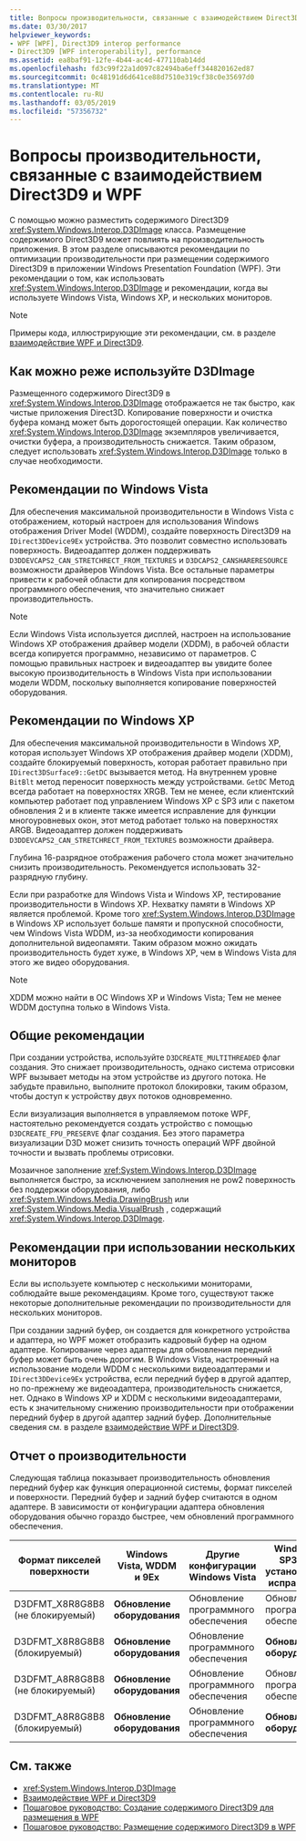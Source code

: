 ```yaml
---
title: Вопросы производительности, связанные с взаимодействием Direct3D9 и WPF
ms.date: 03/30/2017
helpviewer_keywords:
- WPF [WPF], Direct3D9 interop performance
- Direct3D9 [WPF interoperability], performance
ms.assetid: ea8baf91-12fe-4b44-ac4d-477110ab14dd
ms.openlocfilehash: fd3c99f22a1d097c82494ba6eff344820162ed87
ms.sourcegitcommit: 0c48191d6d641ce88d7510e319cf38c0e35697d0
ms.translationtype: MT
ms.contentlocale: ru-RU
ms.lasthandoff: 03/05/2019
ms.locfileid: "57356732"
---
```

# <a name="performance-considerations-for-direct3d9-and-wpf-interoperability"></a>Вопросы производительности, связанные с взаимодействием Direct3D9 и WPF
С помощью можно разместить содержимого Direct3D9 <xref:System.Windows.Interop.D3DImage> класса. Размещение содержимого Direct3D9 может повлиять на производительность приложения. В этом разделе описываются рекомендации по оптимизации производительности при размещении содержимого Direct3D9 в приложении Windows Presentation Foundation (WPF). Эти рекомендации о том, как использовать <xref:System.Windows.Interop.D3DImage> и рекомендации, когда вы используете Windows Vista, Windows XP, и нескольких мониторов.  
  
> [!NOTE]
>  Примеры кода, иллюстрирующие эти рекомендации, см. в разделе [взаимодействие WPF и Direct3D9](wpf-and-direct3d9-interoperation.md).  
  
## <a name="use-d3dimage-sparingly"></a>Как можно реже используйте D3DImage  
 Размещенного содержимого Direct3D9 в <xref:System.Windows.Interop.D3DImage> отображается не так быстро, как чистые приложения Direct3D. Копирование поверхности и очистка буфера команд может быть дорогостоящей операции. Как количество <xref:System.Windows.Interop.D3DImage> экземпляров увеличивается, очистки буфера, а производительность снижается. Таким образом, следует использовать <xref:System.Windows.Interop.D3DImage> только в случае необходимости.  
  
## <a name="best-practices-on-windows-vista"></a>Рекомендации по Windows Vista  
 Для обеспечения максимальной производительности в Windows Vista с отображением, который настроен для использования Windows отображения Driver Model (WDDM), создайте поверхность Direct3D9 на `IDirect3DDevice9Ex` устройства. Это позволит совместно использовать поверхность. Видеоадаптер должен поддерживать `D3DDEVCAPS2_CAN_STRETCHRECT_FROM_TEXTURES` и `D3DCAPS2_CANSHARERESOURCE` возможности драйверов Windows Vista. Все остальные параметры привести к рабочей области для копирования посредством программного обеспечения, что значительно снижает производительность.  
  
> [!NOTE]
>  Если Windows Vista используется дисплей, настроен на использование Windows XP отображения драйвер модели (XDDM), в рабочей области всегда копируется программно, независимо от параметров. С помощью правильных настроек и видеоадаптер вы увидите более высокую производительность в Windows Vista при использовании модели WDDM, поскольку выполняется копирование поверхностей оборудования.  
  
## <a name="best-practices-on-windows-xp"></a>Рекомендации по Windows XP  
 Для обеспечения максимальной производительности в Windows XP, которая использует Windows XP отображения драйвер модели (XDDM), создайте блокируемый поверхность, которая работает правильно при `IDirect3DSurface9::GetDC` вызывается метод. На внутреннем уровне `BitBlt` метод переносит поверхность между устройствами. `GetDC` Метод всегда работает на поверхностях XRGB. Тем не менее, если клиентский компьютер работает под управлением Windows XP с SP3 или с пакетом обновления 2 и в клиенте также имеется исправление для функции многоуровневых окон, этот метод работает только на поверхностях ARGB. Видеоадаптер должен поддерживать `D3DDEVCAPS2_CAN_STRETCHRECT_FROM_TEXTURES` возможности драйвера.  
  
 Глубина 16-разрядное отображения рабочего стола может значительно снизить производительность. Рекомендуется использовать 32-разрядную глубину.  
  
 Если при разработке для Windows Vista и Windows XP, тестирование производительности в Windows XP. Нехватку памяти в Windows XP является проблемой. Кроме того <xref:System.Windows.Interop.D3DImage> в Windows XP использует больше памяти и пропускной способности, чем Windows Vista WDDM, из-за необходимости копирования дополнительной видеопамяти. Таким образом можно ожидать производительность будет хуже, в Windows XP, чем в Windows Vista для этого же видео оборудования.  
  
> [!NOTE]
>  XDDM можно найти в ОС Windows XP и Windows Vista; Тем не менее WDDM доступна только в Windows Vista.  
  
## <a name="general-best-practices"></a>Общие рекомендации  
 При создании устройства, используйте `D3DCREATE_MULTITHREADED` флаг создания. Это снижает производительность, однако система отрисовки WPF вызывает методы на этом устройстве из другого потока. Не забудьте правильно, выполните протокол блокировки, таким образом, чтобы доступ к устройству двух потоков одновременно.  
  
 Если визуализация выполняется в управляемом потоке WPF, настоятельно рекомендуется создать устройство с помощью `D3DCREATE_FPU_PRESERVE` флаг создания. Без этого параметра визуализации D3D может снизить точность операций WPF двойной точности и вызвать проблемы отрисовки.  
  
 Мозаичное заполнение <xref:System.Windows.Interop.D3DImage> выполняется быстро, за исключением заполнения не pow2 поверхность без поддержки оборудования, либо <xref:System.Windows.Media.DrawingBrush> или <xref:System.Windows.Media.VisualBrush> , содержащий <xref:System.Windows.Interop.D3DImage>.  
  
## <a name="best-practices-for-multi-monitor-displays"></a>Рекомендации при использовании нескольких мониторов  
 Если вы используете компьютер с несколькими мониторами, соблюдайте выше рекомендациям. Кроме того, существуют также некоторые дополнительные рекомендации по производительности для нескольких мониторов.  
  
 При создании задний буфер, он создается для конкретного устройства и адаптера, но WPF может отобразить кадровый буфер на одном адаптере. Копирование через адаптеры для обновления передний буфер может быть очень дорогим. В Windows Vista, настроенный на использование модели WDDM с несколькими видеоадаптерами и `IDirect3DDevice9Ex` устройства, если передний буфер в другой адаптер, но по-прежнему же видеоадаптера, производительность снижается, нет. Однако в Windows XP и XDDM с несколькими видеоадаптерами, есть к значительному снижению производительности при отображении передний буфер в другой адаптер задний буфер. Дополнительные сведения см. в разделе [взаимодействие WPF и Direct3D9](wpf-and-direct3d9-interoperation.md).  
  
## <a name="performance-summary"></a>Отчет о производительности  
 Следующая таблица показывает производительность обновления передний буфер как функция операционной системы, формат пикселей и поверхности. Передний буфер и задний буфер считаются в одном адаптере. В зависимости от конфигурации адаптера обновления оборудования обычно гораздо быстрее, чем обновлений программного обеспечения.  
  
|Формат пикселей поверхности|Windows Vista, WDDM и 9Ex|Другие конфигурации Windows Vista|Windows XP SP3 и SP2 установленным исправлением|Windows XP с пакетом обновления 2 (SP2)|  
|--------------------------|---------------------------------|----------------------------------------|--------------------------------------|--------------------|  
|D3DFMT_X8R8G8B8 (не блокируемый)|**Обновление оборудования**|Обновление программного обеспечения|Обновление программного обеспечения|Обновление программного обеспечения|  
|D3DFMT_X8R8G8B8 (блокируемый)|**Обновление оборудования**|Обновление программного обеспечения|**Обновление оборудования**|**Обновление оборудования**|  
|D3DFMT_A8R8G8B8 (не блокируемый)|**Обновление оборудования**|Обновление программного обеспечения|Обновление программного обеспечения|Обновление программного обеспечения|  
|D3DFMT_A8R8G8B8 (блокируемый)|**Обновление оборудования**|Обновление программного обеспечения|**Обновление оборудования**|Обновление программного обеспечения|  
  
## <a name="see-also"></a>См. также
- <xref:System.Windows.Interop.D3DImage>
- [Взаимодействие WPF и Direct3D9](wpf-and-direct3d9-interoperation.md)
- [Пошаговое руководство: Создание содержимого Direct3D9 для размещения в WPF](walkthrough-creating-direct3d9-content-for-hosting-in-wpf.md)
- [Пошаговое руководство: Размещение содержимого Direct3D9 в WPF](walkthrough-hosting-direct3d9-content-in-wpf.md)
